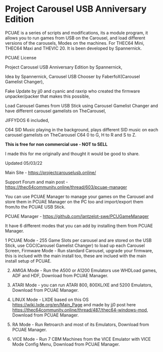 # Project Carousel USB Anniversary Edition
PCUAE is a series of scripts and modifications, its a module program, it allows you to run games from USB on the Carousel, and load different versions of the carousels, Modes on the machines.
For THEC64 Mini, THEC64 Maxi and THEVIC 20. It is been developed by Spannernick.

PCUAE License


Project Carousel USB Anniversary Edition by Spannernick, 

Idea by Spannernick, Carousel USB Chooser by FaberfoX(Carousel Gamelist Changer), 

Fake Update by jj0 and cyanic and raxrip who created the firmware unpacker/packer that makes this possible, 

Load Carousel Games from USB Stick using Carousel Gamelist Changer and have different carousel gamelists on TheCarousel, 

JIFFYDOS 6 included, 

C64 SID Music playing in the background, plays different SID music on each carousel gamelists on TheCarousel C64 0 to G, H to R and S to Z.


**This is free for non commercial use - NOT to SELL**


I made this for me originally and thought it would be good to share.


Updated 05/03/22


Main Site - https://projectcarouselusb.online/


Support Forum and main post - https://thec64community.online/thread/603/pcuae-manager


You can use PCUAE Manager to manage your games on the Carousel and store them in PCUAE Manager on the PC too and import/export them from/to the PCUAE USB Stick.

PCUAE Manager - https://github.com/lantzelot-swe/PCUGameManager


It have 6 different modes that you can add by installing them from PCUAE Manager.


1 PCUAE Mode - 255 Game Slots per carousel and are stored on the USB Stick, use CGC(Carousel Gamelist Changer) to load up each Carousel Screen, Firmware Mode - Run standard Carousel, upgrade your firmware, this is inclued with the main install too, these are inclued with the main install setup of PCUAE.

2. AMIGA Mode - Run the A500 or A1200 Emulators use WHDLoad games, ADF and HDF, Download from PCUAE Manager.


3. ATARI Mode - you can run ATARI 800, 800XL/XE and 5200 Emulators, Download from PCUAE Manager.


4. LINUX Mode - LXDE based on this OS https://wiki.lxde.org/en/Main_Page and made by jj0 post here https://thec64community.online/thread/487/thec64-windows-mod, Download from PCUAE Manager.


5. RA Mode - Run Retroarch and most of its Emulators, Download from PCUAE Manager.


6. VICE Mode - Run 7 CBM Machines from the VICE Emulator with VICE Mode Config Menu, Download from PCUAE Manager.

